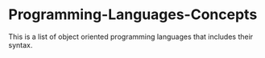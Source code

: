 # Programming-Languages-Concepts
This is a list of object oriented  programming languages that includes their syntax. 

